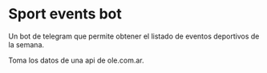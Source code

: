 # Sport events bot

Un bot de telegram que permite obtener el listado de eventos deportivos de la semana.

Toma los datos de una api de ole.com.ar.
